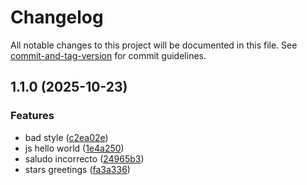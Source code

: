 # Changelog

All notable changes to this project will be documented in this file. See [commit-and-tag-version](https://github.com/absolute-version/commit-and-tag-version) for commit guidelines.

## 1.1.0 (2025-10-23)


### Features

* bad style ([c2ea02e](https://github.com/TrainingITCourses/softtek_lighthouse-octubre/commit/c2ea02e8977cbe325c5672373bb50606205f8d46))
* js hello world ([1e4a250](https://github.com/TrainingITCourses/softtek_lighthouse-octubre/commit/1e4a250aa44be72b34ecaa3b0960d81375216ab3))
* saludo incorrecto ([24965b3](https://github.com/TrainingITCourses/softtek_lighthouse-octubre/commit/24965b38959d452857fe1232587849f1c38b5a36))
* stars greetings ([fa3a336](https://github.com/TrainingITCourses/softtek_lighthouse-octubre/commit/fa3a336a1eab9b977479c63c754e5a6e3c7d7d31))

